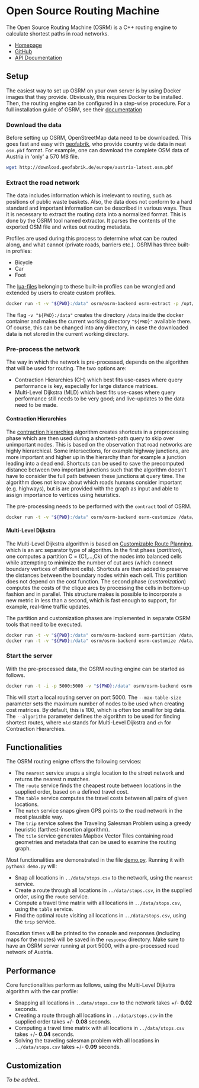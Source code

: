 # Open Source Routing Machine

The Open Source Routing Machine (OSRM) is a C++ routing engine to calculate shortest paths in road networks.

- [Homepage](http://project-osrm.org/)
- [GitHub](https://github.com/Project-OSRM/osrm-backend)
- [API Documentation](http://project-osrm.org/docs/v5.22.0/api/#general-options)

## Setup

The easiest way to set up OSRM on your own server is by using Docker images that they provide. Obviously, this requires Docker to be installed. Then, the routing engine can be configured in a step-wise procedure. For a full installation guide of OSRM, see their [documentation](https://github.com/Project-OSRM/osrm-backend)

### Download the data

Before setting up OSRM, OpenStreetMap data need to be downloaded. This goes fast and easy with [geofabrik](http://download.geofabrik.de/), who provide country wide data in neat `osm.pbf` format. For example, one can download the complete OSM data of Austria in 'only' a 570 MB file.

```bash
wget http://download.geofabrik.de/europe/austria-latest.osm.pbf
```

### Extract the road network

The data includes information which is irrelevant to routing, such as positions of public waste baskets. Also, the data does not conform to a hard standard and important information can be described in various ways. Thus it is necessary to extract the routing data into a normalized format. This is done by the OSRM tool named extractor. It parses the contents of the exported OSM file and writes out routing metadata.

Profiles are used during this process to determine what can be routed along, and what cannot (private roads, barriers etc.). OSRM has three built-in profiles:

- Bicycle
- Car
- Foot 

The [lua-files](https://github.com/Project-OSRM/osrm-backend/tree/master/profiles) belonging to these built-in profiles can be wrangled and extended by users to create custom profiles.

```bash
docker run -t -v "${PWD}:/data" osrm/osrm-backend osrm-extract -p /opt/car.lua /data/austria-latest.osm.pbf
```

The flag `-v "${PWD}:/data"` creates the directory `/data` inside the docker container and makes the current working directory `"${PWD}"` available there. Of course, this can be changed into any directory, in case the downloaded data is not stored in the current working directory.


### Pre-process the network

The way in which the network is pre-processed, depends on the algorithm that will be used for routing. The two options are:

- Contraction Hierarchies (CH) which best fits use-cases where query performance is key, especially for large distance matrices.
- Multi-Level Dijkstra (MLD) which best fits use-cases where query performance still needs to be very good; and live-updates to the data need to be made.

#### Contraction Hierarchies

The [contraction hierarchies](https://en.wikipedia.org/wiki/Contraction_hierarchies) algorithm creates shortcuts in a preprocessing phase which are then used during a shortest-path query to skip over unimportant nodes. This is based on the observation that road networks are highly hierarchical. Some intersections, for example highway junctions, are more important and higher up in the hierarchy than for example a junction leading into a dead end. Shortcuts can be used to save the precomputed distance between two important junctions such that the algorithm doesn't have to consider the full path between these junctions at query time. The algorithm does not know about which roads humans consider important (e.g. highways), but is are provided with the graph as input and able to assign importance to vertices using heuristics.

The pre-processing needs to be performed with the `contract` tool of OSRM.

```bash
docker run -t -v "${PWD}:/data" osrm/osrm-backend osrm-customize /data/austria-latest.osrm
```

#### Multi-Level Dijkstra

The Multi-Level Dijkstra algorithm is based on [Customizable Route Planning](https://pdfs.semanticscholar.org/4e8b/939377ec6de2107b4ad5c4ce4a837ed7d8d9.pdf), which is an arc separator type of algorithm. In the first phaes (*partition*), one computes a partition C = (C1,...,Ck) of the nodes into balanced cells while attempting to minimize the number of cut arcs (which connect boundary vertices of different cells). Shortcuts are then added to preserve the distances between the boundary nodes within each cell. This partition does not depend on the cost function. The second phase (*customization*) computes the costs of the clique arcs by processing the cells in bottom-up fashion and in parallel. This structure makes is possible to incorporate a new metric in less than a second, which is fast enough to support, for example, real-time traffic updates.

The partition and customization phases are implemented in separate OSRM tools that need to be executed.

```bash
docker run -t -v "${PWD}:/data" osrm/osrm-backend osrm-partition /data/austria-latest.osrm
docker run -t -v "${PWD}:/data" osrm/osrm-backend osrm-customize /data/austria-latest.osrm
```

### Start the server

With the pre-processed data, the OSRM routing engine can be started as follows. 

```bash
docker run -t -i -p 5000:5000 -v "${PWD}:/data" osrm/osrm-backend osrm-routed  --max-table-size=10000 --algorithm mld /data/austria-latest.osrm
```

This will start a local routing server on port 5000. The `--max-table-size` parameter sets the maximum number of nodes to be used when creating cost matrices. By default, this is 100, which is often too small for big data. The `--algorithm` parameter defines the algorithm to be used for finding shortest routes, where `mld` stands for Multi-Level Dijkstra and `ch` for Contraction Hierarchies.

## Functionalities

The OSRM routing enigne offers the following services:

- The `nearest` service snaps a single location to the street network and returns the nearest n matches.
- The `route` service finds the cheapest route between locations in the supplied order, based on a defined travel cost.
- The `table` service computes the travel costs between all pairs of given locations.
- The `match` service snaps given GPS points to the road network in the most plausible way.
- The `trip` service solves the Traveling Salesman Problem using a greedy heuristic (farthest-insertion algorithm). 
- The `tile` service generates Mapbox Vector Tiles containing road geometries and metadata that can be used to examine the routing graph.

Most functionalities are demonstrated in the file [demo.py](demo.py). Running it with `python3 demo.py` will:

- Snap all locations in `../data/stops.csv` to the network, using the `nearest` service.
- Create a route through all locations in `../data/stops.csv`, in the supplied order, using the `route` service.
- Compute a travel time matrix with all locations in `../data/stops.csv`, using the `table` service.
- Find the optimal route visiting all locations in `../data/stops.csv`, using the `trip` service.

Execution times will be printed to the console and responses (including maps for the routes) will be saved in the `response` directory. Make sure to have an OSRM server running at port 5000, with a pre-processed road network of Austria.

## Performance

Core functionalities perform as follows, using the Multi-Level Dijkstra algorithm with the car profile:

- Snapping all locations in `..data/stops.csv` to the network takes +/- **0.02** seconds.
- Creating a route through all locations in `../data/stops.csv` in the supplied order takes +/- **0.08** seconds.
- Computing a travel time matrix with all locations in `../data/stops.csv` takes +/- **0.04** seconds.
- Solving the traveling salesman problem with all locations in `../data/stops.csv` takes +/- **0.09** seconds.

## Customization

*To be added..*